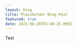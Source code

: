 ```yaml
---
layout: blog
title: Placeholder Blog Post
featured: true
date: 2021-08-28T03:40:25.099Z
---
```

Test